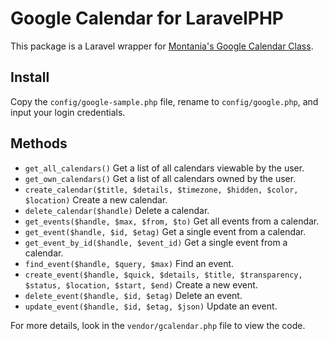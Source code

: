 # Google Calendar for LaravelPHP #

This package is a Laravel wrapper for [Montania's Google Calendar Class](https://github.com/montania/Google-Calendar-API-PHP-Class).

## Install ##

Copy the ``config/google-sample.php`` file, rename to ``config/google.php``, and input your login credentials.

## Methods ##

* ``get_all_calendars()`` Get a list of all calendars viewable by the user.
* ``get_own_calendars()`` Get a list of all calendars owned by the user.
* ``create_calendar($title, $details, $timezone, $hidden, $color, $location)`` Create a new calendar.
* ``delete_calendar($handle)`` Delete a calendar.
* ``get_events($handle, $max, $from, $to)`` Get all events from a calendar.
* ``get_event($handle, $id, $etag)`` Get a single event from a calendar.
* ``get_event_by_id($handle, $event_id)``  Get a single event from a calendar.
* ``find_event($handle, $query, $max)`` Find an event.
* ``create_event($handle, $quick, $details, $title, $transparency, $status, $location, $start, $end)`` Create a new event.
* ``delete_event($handle, $id, $etag)`` Delete an event.
* ``update_event($handle, $id, $etag, $json)`` Update an event.

For more details, look in the ``vendor/gcalendar.php`` file to view the code.